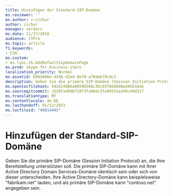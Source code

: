 ```yaml
---
title: Hinzufügen der Standard-SIP-Domäne
ms.reviewer: ''
ms.author: v-cichur
author: cichur
manager: serdars
ms.date: 11/17/2018
audience: ITPro
ms.topic: article
f1.keywords:
- CSH
ms.custom:
- ms.lync.tb.AddDefaultSipDomainPage
ms.prod: skype-for-business-itpro
localization_priority: Normal
ms.assetid: b9dd496e-d43b-42e4-9e70-a70abb79cdc3
description: Geben Sie die primäre SIP-Domäne (Session Initiation Protocol) an, die Ihre Bereitstellung unterstützen soll. Die primäre SIP-Domäne kann mit Ihrer Active Directory Domain Services-Domäne identisch sein oder sich von dieser unterscheiden. Ihre Active Directory-Domäne kann beispielsweise "fabrikam.net" lauten, und als primäre SIP-Domäne kann "contoso.net" angegeben sein.
ms.openlocfilehash: 5d2d14d86a0b598560c30c0370dd690ad4563dab
ms.sourcegitcommit: c528fad9db719f3fa96dc3fa99332a349cd9d317
ms.translationtype: MT
ms.contentlocale: de-DE
ms.lasthandoff: 01/12/2021
ms.locfileid: "49814445"
---
```

# <a name="add-default-sip-domain"></a>Hinzufügen der Standard-SIP-Domäne
 
Geben Sie die primäre SIP-Domäne (Session Initiation Protocol) an, die Ihre Bereitstellung unterstützen soll. Die primäre SIP-Domäne kann mit Ihrer Active Directory Domain Services-Domäne identisch sein oder sich von dieser unterscheiden. Ihre Active Directory-Domäne kann beispielsweise "fabrikam.net" lauten, und als primäre SIP-Domäne kann "contoso.net" angegeben sein.
  


